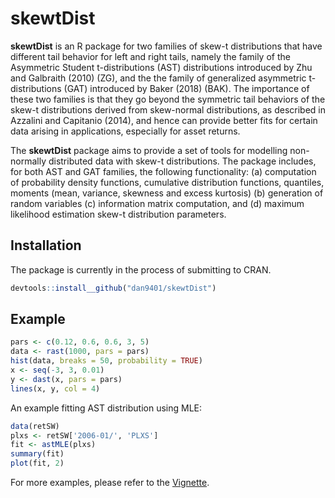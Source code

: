 # skewtDist

**skewtDist** is an R package for two families of skew-t distributions that have different tail behavior for left and right tails, namely the family of the Asymmetric Student t-distributions (AST) distributions introduced by Zhu and Galbraith (2010) (ZG), and the the family of generalized asymmetric t-distributions (GAT) introduced by Baker (2018) (BAK). The importance of these two families is that they go beyond the symmetric tail behaviors of the skew-t distributions derived from skew-normal distributions, as described in Azzalini and Capitanio (2014), and hence can provide better fits for certain data arising in applications, especially for asset returns.

The **skewtDist** package aims to provide a set of tools for modelling non-normally distributed data with skew-t distributions. The package includes, for both AST and GAT families, the following functionality: (a) computation of probability density functions, cumulative distribution functions, quantiles, moments (mean, variance, skewness and excess kurtosis) (b) generation of random variables (c) information matrix computation, and (d) maximum likelihood estimation skew-t distribution parameters. 

## Installation

The package is currently in the process of submitting to CRAN.
<!---You can install the released version of st from [CRAN](https://CRAN.R-project.org) with:

``` r
install.packages("skewtDist")
```--->

``` r
devtools::install__github("dan9401/skewtDist")
```

## Example

``` r
pars <- c(0.12, 0.6, 0.6, 3, 5)
data <- rast(1000, pars = pars)
hist(data, breaks = 50, probability = TRUE)
x <- seq(-3, 3, 0.01)
y <- dast(x, pars = pars)
lines(x, y, col = 4)
```

An example fitting AST distribution using MLE:

``` r
data(retSW)
plxs <- retSW['2006-01/', 'PLXS']
fit <- astMLE(plxs)
summary(fit)
plot(fit, 2)
```

For more examples, please refer to the [Vignette](vignettes/VignetteSkewtDist.pdf).